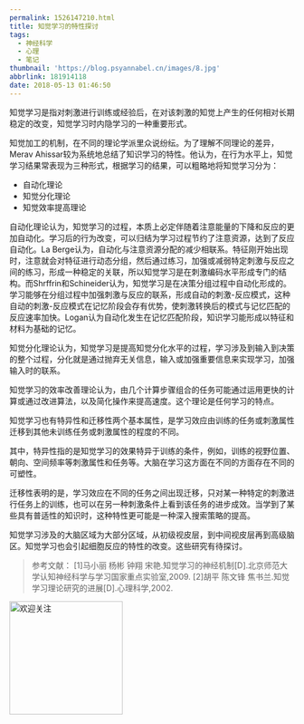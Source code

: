 ```yaml
---
permalink: 1526147210.html
title: 知觉学习的特性探讨
tags:
  - 神经科学
  - 心理
  - 笔记
thumbnail: 'https://blog.psyannabel.cn/images/8.jpg'
abbrlink: 181914118
date: 2018-05-13 01:46:50
---
```

知觉学习是指对刺激进行训练或经验后，在对该刺激的知觉上产生的任何相对长期稳定的改变，知觉学习时内隐学习的一种重要形式。

<!--more-->

知觉加工的机制，在不同的理论学派里众说纷纭。为了理解不同理论的差异，Merav Ahissar较为系统地总结了知识学习的特性。他认为，在行为水平上，知觉学习结果常表现为三种形式，根据学习的结果，可以粗略地将知觉学习分为：
- 自动化理论
- 知觉分化理论
- 知觉效率提高理论

自动化理论认为，知觉学习的过程，本质上必定伴随着注意能量的下降和反应的更加自动化。学习后的行为改变，可以归结为学习过程节约了注意资源，达到了反应自动化。La Berge认为，自动化与注意资源分配的减少相联系。特征刚开始出现时，注意就会对特征进行动态分组，然后通过练习，加强或减弱特定刺激与反应之间的练习，形成一种稳定的关联，所以知觉学习是在刺激编码水平形成专门的结构。而Shrffrin和Schineider认为，知觉学习是在决策分组过程中自动化形成的。学习能够在分组过程中加强刺激与反应的联系，形成自动的刺激-反应模式，这种自动的刺激-反应模式在记忆阶段会存有优势，使刺激转换后的模式与记忆匹配的反应速率加快。Logan认为自动化发生在记忆匹配阶段，知识学习能形成以特征和材料为基础的记忆。

知觉分化理论认为，知觉学习是提高知觉分化水平的过程，学习涉及到输入到决策的整个过程，分化就是通过抛弃无关信息，输入或加强重要信息来实现学习，加强输入时的联系。

知觉学习的效率改善理论认为，由几个计算步骤组合的任务可能通过运用更快的计算或通过改进算法，以及简化操作来提高速度。这个理论是任何学习的特点。

知觉学习也有特异性和迁移性两个基本属性，是学习效应由训练的任务或刺激属性迁移到其他未训练任务或刺激属性的程度的不同。

其中，特异性指的是知觉学习的效果特异于训练的条件，例如，训练的视野位置、朝向、空间频率等刺激属性和任务等。大脑在学习这方面在不同的方面存在不同的可塑性。

迁移性表明的是，学习效应在不同的任务之间出现迁移，只对某一种特定的刺激进行任务上的训练，也可以在另一种刺激条件上看到该任务的进步成效。当学到了某些具有普适性的知识时，这种特性更可能是一种深入搜索策略的提高。

知觉学习涉及的大脑区域为大部分区域，从初级视皮层，到中间视皮层再到高级脑区。知觉学习也会引起细胞反应的特性的改变。这些研究有待探讨。

> 参考文献：
[1]马小丽 杨彬 钟翔 宋艳.知觉学习的神经机制[D].北京师范大学认知神经科学与学习国家重点实验室,2009.
[2]胡平 陈文锋 焦书兰.知觉学习理论研究的进展[D].心理科学,2002.

<img src='images/gongzhonghao' width=200 alt='欢迎关注' />